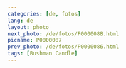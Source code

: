 ```yaml
---
categories: [de, fotos]
lang: de
layout: photo
next_photo: /de/fotos/P0000088.html
picname: P0000087
prev_photo: /de/fotos/P0000086.html
tags: [Bushman Candle]
---
```

